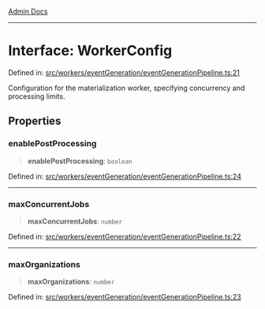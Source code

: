 [Admin Docs](/)

***

# Interface: WorkerConfig

Defined in: [src/workers/eventGeneration/eventGenerationPipeline.ts:21](https://github.com/Sourya07/talawa-api/blob/ead7a48e0174153214ee7311f8b242ee1c1a12ca/src/workers/eventGeneration/eventGenerationPipeline.ts#L21)

Configuration for the materialization worker, specifying concurrency and processing limits.

## Properties

### enablePostProcessing

> **enablePostProcessing**: `boolean`

Defined in: [src/workers/eventGeneration/eventGenerationPipeline.ts:24](https://github.com/Sourya07/talawa-api/blob/ead7a48e0174153214ee7311f8b242ee1c1a12ca/src/workers/eventGeneration/eventGenerationPipeline.ts#L24)

***

### maxConcurrentJobs

> **maxConcurrentJobs**: `number`

Defined in: [src/workers/eventGeneration/eventGenerationPipeline.ts:22](https://github.com/Sourya07/talawa-api/blob/ead7a48e0174153214ee7311f8b242ee1c1a12ca/src/workers/eventGeneration/eventGenerationPipeline.ts#L22)

***

### maxOrganizations

> **maxOrganizations**: `number`

Defined in: [src/workers/eventGeneration/eventGenerationPipeline.ts:23](https://github.com/Sourya07/talawa-api/blob/ead7a48e0174153214ee7311f8b242ee1c1a12ca/src/workers/eventGeneration/eventGenerationPipeline.ts#L23)
